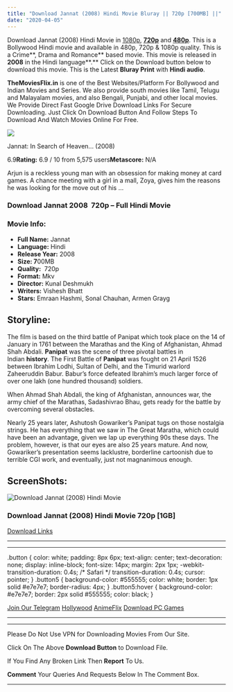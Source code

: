 ```yaml
---
title: "Download Jannat (2008) Hindi Movie Bluray || 720p [700MB] ||"
date: "2020-04-05"
---
```


Download Jannat (2008) Hindi Movie in [1080p](https://1moviesflix.com/1080p-movies/), [**720p**](https://1moviesflix.com/720p-movies/) and **[480p](https://1moviesflix.com/480p-movies/)**. This is a Bollywood Hindi movie and available in 480p, 720p & 1080p quality. This is a Crime**, Drama and Romance** based movie. This movie is released in **2008** in the Hindi language**.** Click on the Download button below to download this movie. This is the Latest **Bluray Print** with **Hindi audio**.

**TheMoviesFlix.in** is one of the Best Websites/Platform For Bollywood and Indian Movies and Series. We also provide south movies like Tamil, Telugu and Malayalam movies, and also Bengali, Punjabi, and other local movies. We Provide Direct Fast Google Drive Download Links For Secure Downloading. Just Click On Download Button And Follow Steps To Download And Watch Movies Online For Free.

[![](https://m.media-amazon.com/images/M/MV5BZWQzNmZkZDQtOWU4YS00NjRjLTg2NmItNWYxNGJkZDAwZWU4XkEyXkFqcGdeQXVyODE5NzE3OTE@._V1_SX300.jpg)](https://www.imdb.com/title/tt1216300/ "Jannat: In Search of Heaven...")

Jannat: In Search of Heaven... (2008)

6.9**Rating:** 6.9 / 10 from 5,575 users**Metascore:** N/A

Arjun is a reckless young man with an obsession for making money at card games. A chance meeting with a girl in a mall, Zoya, gives him the reasons he was looking for the move out of his ...

### Download Jannat 2008  720p – Full Hindi Movie

### Movie Info:

- **Full Name:** Jannat
- **Language:** Hindi
- **Release Year:** 2008
- **Size: 7**00MB
- **Quality:**  720p
- **Format:** Mkv
- **Director:** Kunal Deshmukh
- **Writers:** Vishesh Bhatt
- **Stars:** Emraan Hashmi, Sonal Chauhan, Armen Grayg

## Storyline:

The film is based on the third battle of Panipat which took place on the 14 of January in 1761 between the Marathas and the King of Afghanistan, Ahmad Shah Abdali. **Panipat** was the scene of three pivotal battles in Indian **history**. The First Battle of **Panipat** was fought on 21 April 1526 between Ibrahim Lodhi, Sultan of Delhi, and the Timurid warlord Zaheeruddin Babur. Babur’s force defeated Ibrahim’s much larger force of over one lakh (one hundred thousand) soldiers.

When Ahmad Shah Abdali, the king of Afghanistan, announces war, the army chief of the Marathas, Sadashivrao Bhau, gets ready for the battle by overcoming several obstacles.

Nearly 25 years later, Ashutosh Gowariker’s Panipat tugs on those nostalgia strings. He has everything that we saw in The Great Maratha, which could have been an advantage, given we lap up everything 90s these days. The problem, however, is that our eyes are also 25 years mature. And now, Gowariker’s presentation seems lacklustre, borderline cartoonish due to terrible CGI work, and eventually, just not magnanimous enough.

## ScreenShots:

![Download Jannat (2008) Hindi Movie ](https://i.imgur.com/7Gz50Gv.jpg)

### Download Jannat (2008) Hindi Movie 720p \[1GB\]

[Download Links](https://1moviesflix.com?a270777880=QjNBUFVzdzlzc2QwaEg1dlZBNDFMU0JwaHdlTml2TXZFZXd1azN5NDBXaERCTHZiWDNxRTU0TU9tOHhtK0hUS2I5V0M1akI4VDZJbCtxUlJ0WnB0MWJXWURjbU1TaXVwUG9RODFBNUpEUEk9)

* * *

* * *

.button { color: white; padding: 8px 6px; text-align: center; text-decoration: none; display: inline-block; font-size: 14px; margin: 2px 1px; -webkit-transition-duration: 0.4s; /\* Safari \*/ transition-duration: 0.4s; cursor: pointer; } .button5 { background-color: #555555; color: white; border: 1px solid #e7e7e7; border-radius: 4px; } .button5:hover { background-color: #e7e7e7; border: 2px solid #555555; color: black; }

[Join Our Telegram](http://gdrivepro.xyz/join.php) [Hollywood](https://moviesverse.com/) [AnimeFlix](https://animeflix.in/) [Download PC Games](https://gamesflix.net/)  

* * *

* * *

  

Please Do Not Use VPN for Downloading Movies From Our Site.

Click On The Above **Download Button** to Download File.

If You Find Any Broken Link Then **Report** To Us.

**Comment** Your Queries And Requests Below In The Comment Box.

* * *
